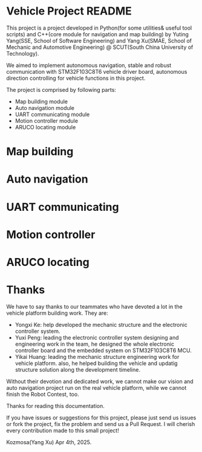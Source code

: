 # Vehicle Project README

This project is a project developed in Python(for some utilities& useful tool scripts) and C++(core module for navigation and map building) by Yuting Yang(SSE, School of Software Engineering) and Yang Xu(SMAE, School of Mechanic and Automotive Engineering) @ SCUT(South China University of Technology).

We aimed to implement autonomous navigation, stable and robust communication with STM32F103C8T6 vehicle driver board, autonomous direction controlling for vehicle functions in this project.

The project is comprised by following parts:
- Map building module
- Auto navigation module
- UART communicating module
- Motion controller module
- ARUCO locating module

# Map building

# Auto navigation

# UART communicating

# Motion controller

# ARUCO locating

# Thanks

We have to say thanks to our teammates who have devoted a lot in the vehicle platform building work. They are:
- Yongxi Ke: help developed the mechanic structure and the electronic controller system.
- Yuxi Peng: leading the electronic controller system designing and engineering work in the team, he designed the whole electronic controller board and the embedded system on STM32F103C8T6 MCU.
- Yikai Huang: leading the mechanic structure engineering work for vehicle platform. also, he helped building the vehicle and updatig structure solution along the development timeline.

Without their devotion and dedicated work, we cannot make our vision and auto navigation project run on the real vehicle platform, while we cannot finish the Robot Contest, too.

Thanks for reading this documentation.

If you have issues or suggestions for this project, please just send us issues or fork the project, fix the problem and send us a Pull Request. I will cherish every contribution made to this small project!

Kozmosa(Yang Xu)
Apr 4th, 2025.